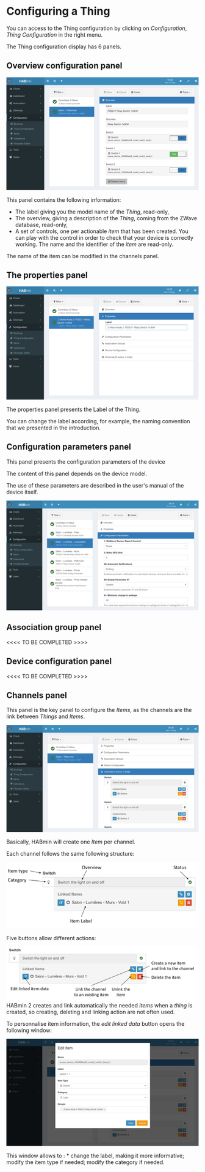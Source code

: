 # Configuring a Thing
You can access to the Thing configuration by clicking on *Configuration*, *Thing Configuration* in the right menu.

The Thing configuration display has 6 panels.

## Overview configuration panel

![](add-node-25.png)

This panel contains the following information:
* The label giving you the model name of the *Thing*, read-only,
* The overview, giving a description of the *Thing*, coming from the ZWave database, read-only,
* A set of controls, one per actionable *item* that has been created. You can play with the control in order to check that your device is correctly working. The name and the identifier of the *item* are read-only.

> 
The name of the item can be modified in the channels panel.

## The properties panel

![](add-node-20.png)

The properties panel presents the Label of the Thing.

You can change the label according, for example, the naming convention that we presented in the introduction.

## Configuration parameters panel

This panel presents the configuration parameters of the device

The content of this panel depends on the device model.

The use of these parameters are described in the user's manual of the device itself.

![](add-node-26.png)

## Association group panel

<<<< TO BE COMPLETED >>>>

## Device configuration panel

<<<< TO BE COMPLETED >>>>


## Channels panel

This panel is the key panel to configure the *Items*, as the channels are the link between *Things* and *Items*.

![](add-node-35.png)

Basically, HABmin will create one *Item* per channel.

Each channel follows the same following structure:

![](thing-channels-1.png)

Five buttons allow different actions:

![](thing-channels-2.png)
HABmin 2 creates and link automatically the needed *items* when a *thing* is created, so creating, deleting and linking action are not often used.

To personnalise item information, the *edit linked data* button opens the following window:

![](add-node-40.png)

This window allows to :
* 
change the label, making it more informative;
modify the item type if needed;
modify the category if needed.












